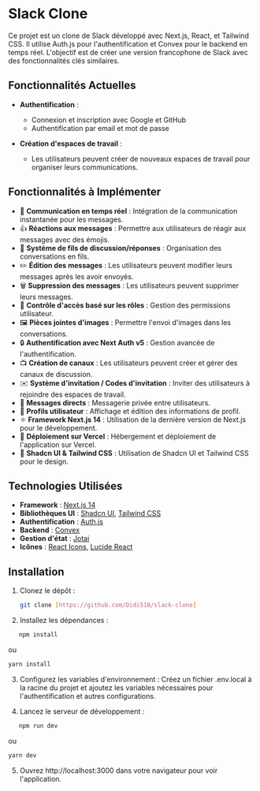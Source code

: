 # Slack Clone

Ce projet est un clone de Slack développé avec Next.js, React, et Tailwind CSS. Il utilise Auth.js pour l'authentification et Convex pour le backend en temps réel. L'objectif est de créer une version francophone de Slack avec des fonctionnalités clés similaires.

## Fonctionnalités Actuelles

- **Authentification** :

  - Connexion et inscription avec Google et GitHub
  - Authentification par email et mot de passe

- **Création d'espaces de travail** :
  - Les utilisateurs peuvent créer de nouveaux espaces de travail pour organiser leurs communications.

## Fonctionnalités à Implémenter

- 📡 **Communication en temps réel** : Intégration de la communication instantanée pour les messages.
- 👍 **Réactions aux messages** : Permettre aux utilisateurs de réagir aux messages avec des émojis.
- 🧵 **Système de fils de discussion/réponses** : Organisation des conversations en fils.
- ✏️ **Édition des messages** : Les utilisateurs peuvent modifier leurs messages après les avoir envoyés.
- 🗑️ **Suppression des messages** : Les utilisateurs peuvent supprimer leurs messages.
- 🔐 **Contrôle d'accès basé sur les rôles** : Gestion des permissions utilisateur.
- 🖼️ **Pièces jointes d'images** : Permettre l'envoi d'images dans les conversations.
- 🔒 **Authentification avec Next Auth v5** : Gestion avancée de l'authentification.
- 📺 **Création de canaux** : Les utilisateurs peuvent créer et gérer des canaux de discussion.
- ✉️ **Système d'invitation / Codes d'invitation** : Inviter des utilisateurs à rejoindre des espaces de travail.
- 💬 **Messages directs** : Messagerie privée entre utilisateurs.
- 👥 **Profils utilisateur** : Affichage et édition des informations de profil.
- ⚛️ **Framework Next.js 14** : Utilisation de la dernière version de Next.js pour le développement.
- 🚀 **Déploiement sur Vercel** : Hébergement et déploiement de l'application sur Vercel.
- 🎨 **Shadcn UI & Tailwind CSS** : Utilisation de Shadcn UI et Tailwind CSS pour le design.

## Technologies Utilisées

- **Framework** : [Next.js 14](https://nextjs.org/)
- **Bibliothèques UI** : [Shadcn UI](https://shadcn.dev/), [Tailwind CSS](https://tailwindcss.com/)
- **Authentification** : [Auth.js](https://authjs.dev/)
- **Backend** : [Convex](https://www.convex.dev/)
- **Gestion d'état** : [Jotai](https://jotai.org/)
- **Icônes** : [React Icons](https://react-icons.github.io/react-icons/), [Lucide React](https://lucide.dev/)

## Installation

1. Clonez le dépôt :
   ```bash
   git clone [https://github.com/Didi518/slack-clone]
   ```
2. Installez les dépendances :

```bash
   npm install
```

ou

```bash
yarn install
```

3. Configurez les variables d'environnement :
   Créez un fichier .env.local à la racine du projet et ajoutez les variables nécessaires pour l'authentification et autres configurations.

4. Lancez le serveur de développement :

```bash
   npm run dev
```

ou

```bash
yarn dev
```

5. Ouvrez http://localhost:3000 dans votre navigateur pour voir l'application.

```

```
